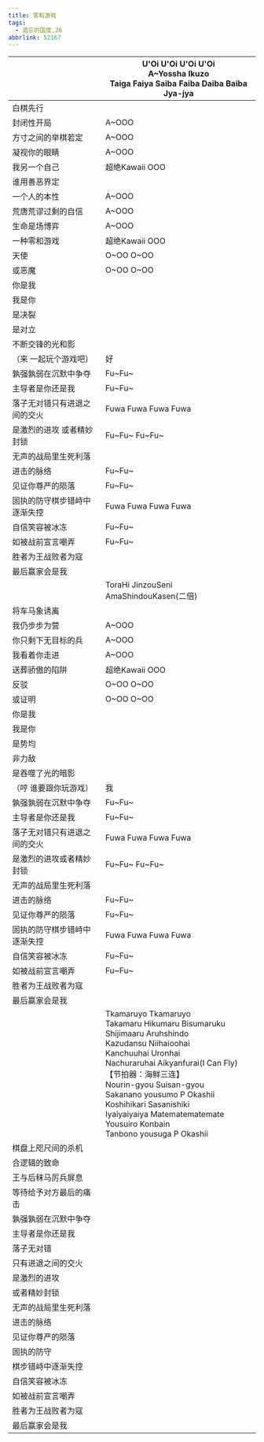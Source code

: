 ```yaml
---
title: 零和游戏
tags:
  - 遗忘的国度,26
abbrlink: 52167
---
```

|      |U'Oi U'Oi U'Oi U'Oi<br>A~Yossha Ikuzo<br>Taiga Faiya Saiba Faiba Daiba Baiba Jya-jya|
|--|--|
|白棋先行|      |
|封闭性开局|A~OOO|
|方寸之间的举棋若定|A~OOO|
|凝视你的眼睛|A~OOO|
|我另一个自己|超绝Kawaii OOO|
|谁用善恶界定|      |
|一个人的本性|A~OOO|
|荒唐荒谬过剩的自信|A~OOO|
|生命是场博弈|A~OOO|
|一种零和游戏|超绝Kawaii OOO|
|天使|O~OO O~OO|
|或恶魔|O~OO O~OO|
|你是我|      |
|我是你|      |
|是决裂|      |
|是对立|      |
|不断交锋的光和影|      |
|（来 一起玩个游戏吧）|好|
|孰强孰弱在沉默中争夺|Fu~Fu~|
|主导者是你还是我|Fu~Fu~|
|落子无对错只有进退之间的交火|Fuwa Fuwa Fuwa Fuwa|
|是激烈的进攻 或者精妙封锁|Fu~Fu~ Fu~Fu~|
|无声的战局里生死利落|      |
|进击的脉络|Fu~Fu~|
|见证你尊严的陨落|Fu~Fu~|
|固执的防守棋步错峙中逐渐失控|Fuwa Fuwa Fuwa Fuwa|
|自信笑容被冰冻|Fu~Fu~ |
|如被战前宣言嘲弄|Fu~Fu~|
|胜者为王战败者为寇|      |
|最后赢家会是我|      |
| |ToraHi JinzouSeni AmaShindouKasen(二倍)|
|将车马象诱离|      |
|我仍步步为营|A~OOO|
|你只剩下无目标的兵|A~OOO|
|我看着你走进|A~OOO|
|送葬骄傲的陷阱|超绝Kawaii OOO|
|反驳|O~OO O~OO|
|或证明|O~OO O~OO|
|你是我|      |
|我是你|      |
|是势均|      |
|非力敌|      |
|是吞噬了光的暗影|      |
|（哼 谁要跟你玩游戏）|我|
|孰强孰弱在沉默中争夺|Fu~Fu~|
|主导者是你还是我|Fu~Fu~|
|落子无对错只有进退之间的交火|Fuwa Fuwa Fuwa Fuwa|
|是激烈的进攻或者精妙封锁|Fu~Fu~ Fu~Fu~|
|无声的战局里生死利落|      |
|进击的脉络|Fu~Fu~|
|见证你尊严的陨落|Fu~Fu~|
|固执的防守棋步错峙中逐渐失控|Fuwa Fuwa Fuwa Fuwa|
|自信笑容被冰冻|Fu~Fu~ |
|如被战前宣言嘲弄|Fu~Fu~|
|胜者为王战败者为寇|      |
|最后赢家会是我||
|      |Tkamaruyo Tkamaruyo<br>Takamaru Hikumaru Bisumaruku<br>Shijimaaru Aruhshindo<br>Kazudansu Niihaioohai<br>Kanchuuhai Uronhai<br>Nachuraruhai  Aikyanfurai(I Can Fly)<br>【节拍器：海鲜三连】<br>Nourin-gyou Suisan-gyou<br>Sakanano yousumo P Okashii<br>Koshihikari Sasanishiki<br>Iyaiyaiyaiya Matematematemate<br>Yousuiro Konbain<br>Tanbono yousuga P Okashii|
|棋盘上咫尺间的杀机|      |
|合逻辑的致命|      |
|王与后秣马厉兵屏息|      |
|等待给予对方最后的痛击|      |
|孰强孰弱在沉默中争夺|      |
|主导者是你还是我|      |
|落子无对错|      |
|只有进退之间的交火|      |
|是激烈的进攻|      |
|或者精妙封锁|      |
|无声的战局里生死利落|      |
|进击的脉络|      |
|见证你尊严的陨落|      |
|固执的防守|      |
|棋步错峙中逐渐失控|      |
|自信笑容被冰冻|      |
|如被战前宣言嘲弄|      |
|胜者为王战败者为寇|      |
|最后赢家会是我|      |